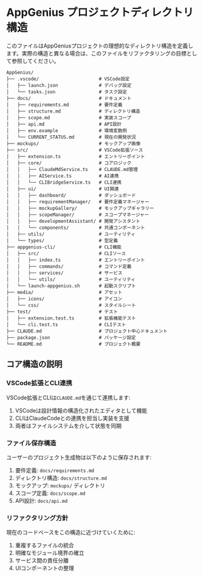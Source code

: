 # AppGenius プロジェクトディレクトリ構造

このファイルはAppGeniusプロジェクトの理想的なディレクトリ構造を定義します。実際の構造と異なる場合は、このファイルをリファクタリングの目標として参照してください。

```
AppGenius/
├── .vscode/                      # VSCode設定
│   ├── launch.json               # デバッグ設定
│   └── tasks.json                # タスク設定
├── docs/                         # ドキュメント
│   ├── requirements.md           # 要件定義
│   ├── structure.md              # ディレクトリ構造
│   ├── scope.md                  # 実装スコープ
│   ├── api.md                    # API設計
│   ├── env.example               # 環境変数例
│   └── CURRENT_STATUS.md         # 現在の開発状況
├── mockups/                      # モックアップ画像
├── src/                          # VSCode拡張ソース
│   ├── extension.ts              # エントリーポイント
│   ├── core/                     # コアロジック
│   │   ├── ClaudeMdService.ts    # CLAUDE.md管理
│   │   ├── AIService.ts          # AI連携
│   │   └── CLIBridgeService.ts   # CLI連携
│   ├── ui/                       # UI関連
│   │   ├── dashboard/            # ダッシュボード
│   │   ├── requirementManager/   # 要件定義マネージャー
│   │   ├── mockupGallery/        # モックアップギャラリー
│   │   ├── scopeManager/         # スコープマネージャー
│   │   ├── developmentAssistant/ # 開発アシスタント
│   │   └── components/           # 共通コンポーネント
│   ├── utils/                    # ユーティリティ
│   └── types/                    # 型定義
├── appgenius-cli/                # CLI機能
│   ├── src/                      # CLIソース
│   │   ├── index.ts              # エントリーポイント
│   │   ├── commands/             # コマンド定義
│   │   ├── services/             # サービス
│   │   └── utils/                # ユーティリティ
│   └── launch-appgenius.sh       # 起動スクリプト
├── media/                        # アセット
│   ├── icons/                    # アイコン
│   └── css/                      # スタイルシート
├── test/                         # テスト
│   ├── extension.test.ts         # 拡張機能テスト
│   └── cli.test.ts               # CLIテスト
├── CLAUDE.md                     # プロジェクト中心ドキュメント
├── package.json                  # パッケージ設定
└── README.md                     # プロジェクト概要
```

## コア構造の説明

### VSCode拡張とCLI連携

VSCode拡張とCLIは`CLAUDE.md`を通じて連携します:
1. VSCodeは設計情報の構造化されたエディタとして機能
2. CLIはClaudeCodeとの連携を担当し実装を支援
3. 両者はファイルシステムを介して状態を同期

### ファイル保存構造

ユーザーのプロジェクト生成物は以下のように保存されます:
1. 要件定義: `docs/requirements.md`
2. ディレクトリ構造: `docs/structure.md`
3. モックアップ: `mockups/` ディレクトリ
4. スコープ定義: `docs/scope.md`
5. API設計: `docs/api.md`

### リファクタリング方針

現在のコードベースをこの構造に近づけていくために:
1. 重複するファイルの統合
2. 明確なモジュール境界の確立
3. サービス間の責任分離
4. UIコンポーネントの整理
